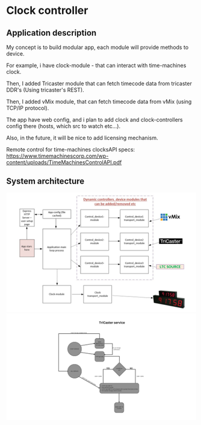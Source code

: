 # Clock controller
 
 ## Application description

 My concept is to build modular app, each module will provide methods to device.

 For example, i have clock-module - that can interact with time-machines clock.

 Then, I added Tricaster module that can fetch timecode data from tricaster DDR's (Using tricaster's REST).

 Then, I added vMix module, that can fetch timecode data from vMix (using TCP/IP protocol).

 The app have web config, and i plan to add clock and clock-controllers config there (hosts, which src to watch etc...).

 Also, in the future, it will be nice to add licensing mechanism.

 Remote control for time-machines clocksAPI specs: https://www.timemachinescorp.com/wp-content/uploads/TimeMachinesControlAPI.pdf

 ## System architecture

 ![Alt text](./docs/app%20scheme.JPG)
 ![Alt text](./docs/Open%20WS%20to%20tally.png)

